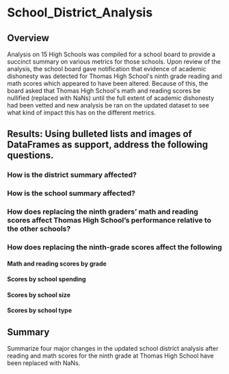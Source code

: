 # School_District_Analysis

## Overview
Analysis on 15 High Schools was compiled for a school board to provide a succinct summary on various metrics for those schools. Upon review of the analysis, the school board gave notification that evidence of academic dishonesty was detected for Thomas High School's ninth grade reading and math scores which appeared to have been altered. Because of this, the board asked that Thomas High School's math and reading scores be nullified (replaced with NaNs) until the full extent of academic dishonesty had been vetted and new analysis be ran on the updated dataset to see what kind of impact this has on the different metrics.

## Results: Using bulleted lists and images of DataFrames as support, address the following questions.
### How is the district summary affected?
### How is the school summary affected?
### How does replacing the ninth graders’ math and reading scores affect Thomas High School’s performance relative to the other schools?
### How does replacing the ninth-grade scores affect the following
   #### Math and reading scores by grade
   #### Scores by school spending
   #### Scores by school size
   #### Scores by school type

## Summary
Summarize four major changes in the updated school district analysis after reading and math scores for the ninth grade at Thomas High School have been replaced with NaNs.
